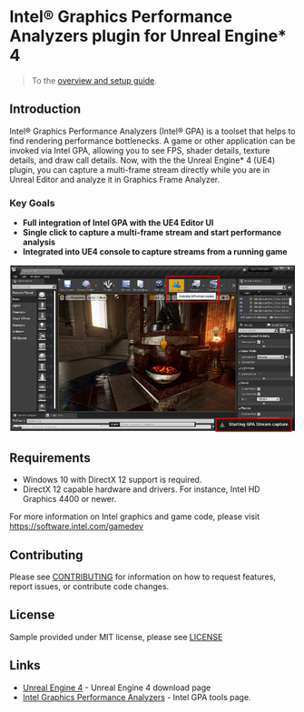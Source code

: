# Intel® Graphics Performance Analyzers plugin for Unreal Engine* 4

> To the [overview and setup guide](https://software.intel.com/content/www/us/en/develop/articles/unreal-engine-4-intel-gpa-usage-guide.html).

## Introduction

Intel® Graphics Performance Analyzers (Intel® GPA) is a toolset that helps to find rendering performance bottlenecks. A game or other application can be invoked via Intel GPA, allowing you to see FPS, shader details, texture details, and draw call details. Now, with the the Unreal Engine* 4 (UE4) plugin, you can capture a multi-frame stream directly while you are in Unreal Editor and analyze it in Graphics Frame Analyzer.

### Key Goals

* **Full integration of Intel GPA with the UE4 Editor UI**
* **Single click to capture a multi-frame stream and start performance analysis**
* **Integrated into UE4 console to capture streams from a running game**

![Alt text](Images/UI_integration.png?raw=true "Unreal Engine 4 GPA plugin integration")

## Requirements

- Windows 10 with DirectX 12 support is required.
- DirectX 12 capable hardware and drivers. For instance, Intel HD Graphics 4400 or newer.

For more information on Intel graphics and game code, please visit https://software.intel.com/gamedev

## Contributing

Please see
[CONTRIBUTING](TBD)
for information on how to request features, report issues, or contribute code
changes.

## License

Sample provided under MIT license, please see [LICENSE](LICENSE)

## Links
*	[Unreal Engine 4](https://www.unrealengine.com/en-US/download) - Unreal Engine 4 download page
*	[Intel Graphics Performance Analyzers](https://software.intel.com/content/www/us/en/develop/tools/graphics-performance-analyzers.html) - Intel GPA tools page.
